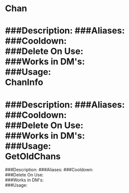 Chan
===
###Description:
###Aliases:
###Cooldown:  
###Delete On Use:  
###Works in DM's:  
###Usage:  
ChanInfo
===
###Description:
###Aliases:
###Cooldown:  
###Delete On Use:  
###Works in DM's:  
###Usage:  
GetOldChans
===
###Description:
###Aliases:
###Cooldown:  
###Delete On Use:  
###Works in DM's:  
###Usage:  